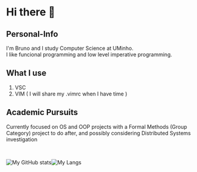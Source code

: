 # Hi there 👋

## Personal-Info

I'm Bruno and I study Computer Science at UMinho. <br/>
I like funcional programming and low level imperative programming.

## What I use

1. VSC
2. VIM ( I will share my .vimrc when I have time )

## Academic Pursuits

Currently focused on OS and OOP projects with a Formal Methods (Group Category) project to do after, and possibly considering Distributed Systems investigation

<br/>

![My GitHub stats](https://github-readme-stats.vercel.app/api?username=greybrunix&hide=prs,issues,contribs&count_private=true&show_icons=true&theme=gruvbox)![My Langs](https://github-readme-stats.vercel.app/api/top-langs/?username=greybrunix&layout=compact&langs_count=10&theme=gruvbox&hide=vim,Makefile,Cpp,Python)

